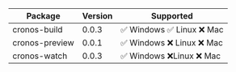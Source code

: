 | Package | Version | Supported |
| --- | --- | --- |
| cronos-build | 0.0.3 | ✅ Windows ✅ Linux ❌ Mac
| cronos-preview | 0.0.1 | ✅ Windows ❌ Linux ❌ Mac
| cronos-watch | 0.0.3 | ✅ Windows ❌Linux ❌ Mac